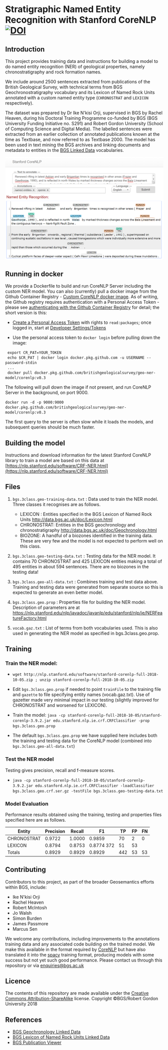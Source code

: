 # Stratigraphic Named Entity Recognition with Stanford CoreNLP [![DOI](https://zenodo.org/badge/216852623.svg)](https://zenodo.org/badge/latestdoi/216852623)

## Introduction

This project provides training data and instructions for building a model to do named entity recognition (NER) of geological properties, namely chronostratigraphy and rock formation names.

We include around 2500 sentences extracted from publications of the British Geological Survey, with technical terms from BGS Geochronostratigraphy vocabulary and its Lexicon of Named Rock Units annotated with a custom named entity type (`CHRONOSTRAT` and `LEXICON` respectively).

The dataset was prepared by Dr Ike N'kisi Orji, supervised in BGS by Rachel Heaven, during his Doctoral Training Programme co-funded by BGS (BGS University Funding Initiative no. S291) and Robert Gordon University (School of Computing Science and Digital Media). The labelled sentences were extracted from an earlier collection of annotated publications known at the time as Textbase, and now referred to as Textbase 2000. The model has been used in text mining the BGS archives and linking documents and metadata to entities in the [BGS Linked Data](https://data.bgs.ac.uk) vocabularies.

![Example of CoreNLP interface with our custom model](nlp_with_vocab_v1.PNG)

## Running in docker

We provide a Dockerfile to build and run CoreNLP Server including the custom NER model. You can also (currently) pull a docker image from the Github Container Registry - [Custom CoreNLP docker image](https://github.com/BritishGeologicalSurvey/geo-ner-model/packages/476199). As of writing, the Github registry requires authentication with a Personal Access Token - please see [authenticating with the Github Container Registry](https://docs.github.com/en/free-pro-team@latest/packages/getting-started-with-github-container-registry/migrating-to-github-container-registry-for-docker-images#authenticating-with-the-container-registry) for detail; the short version is this:

* [Create a Personal Access Token](https://docs.github.com/en/github/authenticating-to-github/creating-a-personal-access-token) with rights to `read:packages`; once logged in, start at [Developer Settings/Tokens](https://github.com/settings/tokens)

* Use the personal access token to `docker login` before pulling down the image:
```
 export CR_PAT=YOUR_TOKEN
 echo $CR_PAT | docker login docker.pkg.github.com -u USERNAME --password-stdin
 ...
 docker pull docker.pkg.github.com/britishgeologicalsurvey/geo-ner-model/corenlp:v0.3
```

The following will pull down the image if not present, and run CoreNLP Server in the background, on port 9000.

```
docker run -d -p 9000:9000 docker.pkg.github.com/britishgeologicalsurvey/geo-ner-model/corenlp:v0.3
```

The first query to the server is often slow while it loads the models, and subsequent queries should be much faster.

## Building the model

Instructions and download information for the latest Stanford CoreNLP library to train a model are based on this data at [https://nlp.stanford.edu/software/CRF-NER.html](https://nlp.stanford.edu/software/CRF-NER.html)


## Files

1. `bgs.3class.geo-training-data.txt` : Data used to train the NER model. Three classes it recognises are as follows.
   - LEXICON : Entities specified in the BGS Lexicon of Named Rock Units http://data.bgs.ac.uk/doc/Lexicon.html
   - CHRONOSTRAT: Entities in the BGS geochronology and chronostratigraphy http://data.bgs.ac.uk/doc/Geochronology.html
   - BIOZONE: A handful of a biozones identified in the training data. These are very few and the model is not expected to perform well on this class.

2. `bgs.3class.geo-testing-data.txt` : Testing data for the NER model. It contains 70 CHRONOSTRAT and 425 LEXICON entities making a total of 495 entities in about 594 sentences. There are no biozones in the testing data!

3. `bgs.3class.geo-all-data.txt` : Combines training and test data above. Training and testing data were generated from separate source so this is expected to generate an even better model.

4. `bgs.3class.geo.prop` : Properties file for building the NER model. Description of parameters are at https://nlp.stanford.edu/nlp/javadoc/javanlp/edu/stanford/nlp/ie/NERFeatureFactory.html

5. `vocab.gaz.txt` : List of terms from both vocabularies used. This is also used in generating the NER model as specified in bgs.3class.geo.prop.


## Training

### Train the NER model:

  * `wget http://nlp.stanford.edu/software/stanford-corenlp-full-2018-10-05.zip ; unzip stanford-corenlp-full-2018-10-05.zip`

  * Edit `bgs.3class.geo.prop` if needed to point `trainFile` to the training file and `gazette` to file specifying entity names (vocab.gaz.txt). Use of gazetter made very minimal impact in our testing (slightly improved for CHRONOSTRAT and worsened for LEXICON).

  *	Train the model: `java -cp stanford-corenlp-full-2018-10-05/stanford-corenlp-3.9.2.jar edu.stanford.nlp.ie.crf.CRFClassifier -prop bgs.3class.geo.prop`

  * The default `bgs.3class.geo.prop` we have supplied here includes both the training and testing data for the CoreNLP model (combined into `bgs.3class.geo-all-data.txt`)

### Test the NER  model

Testing gives precision, recall and f-measure scores.

  * `java -cp stanford-corenlp-full-2018-10-05/stanford-corenlp-3.9.2.jar edu.stanford.nlp.ie.crf.CRFClassifier -loadClassifier bgs.3class.geo.crf.ser.gz -testFile bgs.3class.geo-testing-data.txt`

### Model Evaluation

Performance results obtained using the training, testing and properties files specified here are as follows.

|Entity    		|Precision	|Recall     	|F1  		|TP  	|FP   	|FN |
|---------------|-----------|---------------|-----------|-------|-------|---|
|CHRONOSTRAT    	|0.9722  	|1.0000  	|0.9859  	|70      |2      | 0|
|LEXICON    		|0.8794  	|0.8753  	|0.8774  	372     |51      |53|
|Totals    		|0.8929  	|0.8929  	|0.8929  	|442     |53      |53|


## Contributing


Contributors to this project, as part of the broader Geosemantics efforts within BGS, include:

 * Ike N'kisi Orji
 * Rachel Heaven
 * Robert McIntosh
 * Jo Walsh
 * Simon Burden
 * James Passmore
 * Marcus Sen

We welcome any contributions, including improvements to the annotations training data and any associated code building on the trained model. We make this available in the format required by [CoreNLP](https://stanfordnlp.github.io/CoreNLP/) but have also translated it into the [spacy](https://spacy.io) training format, producing models with some success but not yet such good performance. Please contact us through this repository or via enquiries@bgs.ac.uk

## Licence

The contents of this repository are made available under the [Creative Commons Attribution-ShareAlike](https://creativecommons.org/licenses/by-sa/4.0/) license.
Copyright ©BGS/Robert Gordon University 2018

## References

 * [BGS Geochronology Linked Data](http://data.bgs.ac.uk/doc/Geochronology.html)
 * [BGS Lexicon of Named Rock Units Linked Data](http://data.bgs.ac.uk/doc/Lexicon.html)
 * [BGS Publication Viewer](https://www.bgs.ac.uk/data/publications/pubs.cfc?method=viewHome)


